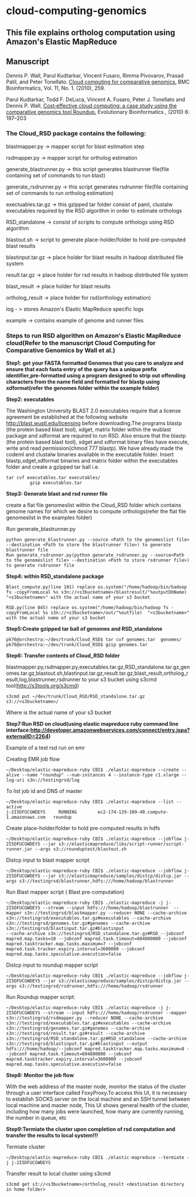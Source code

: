 # cloud-computing-genomics

## This file explains ortholog computation using Amazon's Elastic MapReduce

## Manuscript

Dennis P. Wall, Parul Kudtarkar, Vincent Fusaro, Rimma Pivovarov, Prasad Patil, and Peter Tonellato. [Cloud computing for comparative genomics.](https://bmcbioinformatics.biomedcentral.com/articles/10.1186/1471-2105-11-259) BMC Bioinformatics, Vol. 11, No. 1. (2010), 259.

Parul Kudtarkar, Todd F. DeLuca, Vincent A. Fusaro, Peter J. Tonellato and Dennis P. Wall, [Cost‐effective cloud computing: a case study using the comparative genomics tool Roundup.](http://www.la-press.com/cost-effective-cloud-computing-a-case-study-using-the-comparative-geno-article-a2422
) Evolutionary Bioinformatics , (2010) 6: 197–203


### The Cloud_RSD package contains the following:

blastmapper.py -> mapper script for blast estimation step

rsdmapper.py -> mapper script for ortholog estimation

generate_blastrunner.py -> this script generates blastrunner file(file containing set of commands to run blast)

generate_rsdrunner.py -> this script generates rsdrunner file(file containing set of commands to run ortholog estimation)

exectuables.tar.gz -> this  gzipped tar folder consist of paml, clustalw executables required by the RSD algorithm in order to estimate orthologs

RSD_standalone -> consist of scripts to compute orthologs using RSD algorithm

blastout.sh -> script to generate place-holder/folder to hold pre-computed blast results

blastinput.tar.gz -> place holder for blast results in hadoop distributed file system

result.tar.gz -> place holder for rsd results in hadoop distributed file system

blast_result -> place holder for blast results 

ortholog_result -> place holder for rsd(orthology estimation)

log - > stores Amazon's Elastic MapReduce specific logs

example -> contains example of genome and runner files

### Steps to run RSD algorithm on Amazon's Elastic MapReduce cloud(Refer to the manuscript Cloud Computing for Comparative Genomics by Wall et al.)

**Step1: get your FASTA formatted Genomes that you care to analyze and ensure that each fasta entry of the query has a unique prefix identifier,pre-formatted using a program designed to strip out offending characters from the name field and formatted for blastp using xdformat(refer the genomes folder within the example folder)**

**Step2: executables**

The Washington University BLAST 2.0 executables require that a license agreement be established at the following website http://blast.wustl.edu/licensing before downloading.The programs blastp (the protein based blast tool), xdget, matrix folder within the wublast package and xdformat are required to run RSD. Also ensure that the blastp (the protein based blast tool), xdget and xdformat binary files have execute, write and read permission(chmod 777 blastp). We have already made the codeml and clustalw binaries available in the executable folder. Insert blastp,xdget,xdformat binaries and matrix folder within the executables folder and create a gzipped tar ball i.e.

```
tar cvf executables.tar executables/
         gzip executables.tar
```

**Step3: Generate blast and rsd runner file**

create a flat file genomeslist within the Cloud_RSD folder which contains genome names for which we desire to compute orthologs(refer the flat file genomeslist in the examples folder)

Run generate_blastrunner.py

```
python generate_blastrunner.py --source <Path to the genomeslist file> --destination <Path to store the blastrunner file>) to generate blastrunner file
Run generate_rsdrunner.py(python generate_rsdrunner.py --source<Path to the genomeslist file> --destination <Path to store rsdrunner file>) to generate rsdrunner file
```

**Step4: within RSD_standalone package**

```
Blast_compute.py(line 101) replace os.system("/home/hadoop/bin/hadoop fs -copyFromLocal %s s3n://<s3bucketname>/blastresult/"%outputDbName) "<s3bucketname>" with the actual name of your s3 bucket

RSD.py(line 845) replace os.system("/home/hadoop/bin/hadoop fs -copyFromLocal %s s3n://<s3bucketname>/out/"%outfile)  "<s3bucketname>" with the actual name of your s3 bucket
```

**Step5:Create gzipped tar ball of genomes and RSD_standalone**

```
pk76@orchestra:~/dev/trunk/Cloud_RSD$ tar cvf genomes.tar  genomes/
pk76@orchestra:~/dev/trunk/Cloud_RSD$ gzip genomes.tar
```

**Step6: Transfer contents of Cloud_RSD folder** 

blastmapper.py,rsdmapper.py,executables.tar.gz,RSD_standalone.tar.gz,genomes.tar.gz,blastout.sh,blastinput.tar.gz,result.tar.gz,blast_result,ortholog_result,log,blastrunner,rsdrunner to your s3 bucket using s3cmd tool(http://s3tools.org/s3cmd)

```
s3cmd put ~/dev/trunk/Cloud_RSD/RSD_standalone.tar.gz s3://<s3bucketname>/
```
Where <s3bucketname> is the actual name of your s3 bucket

**Step7:Run RSD on cloud(using elastic mapreduce ruby command line interface:http://developer.amazonwebservices.com/connect/entry.jspa?externalID=2264)**

Example of a test rsd run on emr

Creating EMR job flow
```
~/Desktop/elastic-mapreduce-ruby CBI$ ./elastic-mapreduce --create --alive --name "roundup" --num-instances 4 --instance-type c1.xlarge --log-uri s3n://testingrsd/log
```

To list job id and DNS of master

```
~/Desktop/elastic-mapreduce-ruby CBI$ ./elastic-mapreduce --list --active
j-2I5DFUCGWDEYS     RUNNING        ec2-174-129-109-40.compute-1.amazonaws.com   roundup
```

Create place-holder/folder to hold pre-computed results in hdfs

```
~/Desktop/elastic-mapreduce-ruby CBI$ ./elastic-mapreduce --jobflow j-2I5DFUCGWDEYS --jar s3://elasticmapreduce/libs/script-runner/script-runner.jar --args s3://rounduptest/blastout.sh
```

Distcp input to blast mapper script

```
~/Desktop/elastic-mapreduce-ruby CBI$ ./elastic-mapreduce --jobflow j-2I5DFUCGWDEYS --jar s3://elasticmapreduce/samples/distcp/distcp.jar --args s3://testingrsd/blastrunner,hdfs:///home/hadoop/blastrunner
```

Run Blast mapper script ( Blast pre-computation)

```
~/Desktop/elastic-mapreduce-ruby CBI$ ./elastic-mapreduce -j j-2I5DFUCGWDEYS --stream --input hdfs:///home/hadoop/blastrunner  --mapper s3n://testingrsd/blastmapper.py --reducer NONE --cache-archive s3n://testingrsd/executables.tar.gz#executables --cache-archive s3n://testingrsd/genomes.tar.gz#genomes --cache-archive s3n://testingrsd/blastinput.tar.gz#blastinput 
--cache-archive s3n://testingrsd/RSD_standalone.tar.gz#RSD_--jobconf mapred.map.tasks=10 --jobconf mapred.task.timeout=604800000 --jobconf mapred.tasktracker.map.tasks.maximum=7 --jobconf mapred.task.tracker.expiry.interval=3600000 --jobconf mapred.map.tasks.speculative.execution=false
```

Distcp input to roundup mapper script

```
~/Desktop/elastic-mapreduce-ruby CBI$ ./elastic-mapreduce --jobflow j-2I5DFUCGWDEYS --jar s3://elasticmapreduce/samples/distcp/distcp.jar --args s3://testingrsd/rsdrunner,hdfs:///home/hadoop/rsdrunner
```

Run Roundup mapper script:

```
~/Desktop/elastic-mapreduce-ruby CBI$ ./elastic-mapreduce -j j-2I5DFUCGWDEYS --stream --input hdfs:///home/hadoop/rsdrunner --mapper s3n://testingrsd/rsdmapper.py --reducer NONE --cache-archive s3n://testingrsd/executables.tar.gz#executables --cache-archive s3n://testingrsd/genomes.tar.gz#genomes --cache-archive s3n://testingrsd/result.tar.gz#result --cache-archive s3n://testingrsd/RSD_standalone.tar.gz#RSD_standalone --cache-archive s3n://testingrsd/blastinput.tar.gz#blastinput --output hdfs:///home/hadoop/--jobconf mapred.tasktracker.map.tasks.maximum=8 --jobconf mapred.task.timeout=604800000 --jobconf mapred.tasktracker.expiry.interval=3600000 --jobconf mapred.map.tasks.speculative.execution=false
```

**Step8: Monitor the job flow**

With the web address of the master node, monitor the status of the cluster through a user interface called FoxyProxy.To access this UI, it is necessary to establish SOCKS server on the local machine and an SSH tunnel between local machine and master node,  This UI shows general health of the cluster, including how many jobs were launched, how many are currently running, the number in queue, etc


**Step9:Termiate the cluster upon completion of rsd computation and transfer the results to local system!!!**

Termiate cluster 

```
~/Desktop/elastic-mapreduce-ruby CBI$ ./elastic-mapreduce --termiate -j j-2I5DFUCGWDEYS
```

Transfer result to local cluster using s3cmd

```
s3cmd get s3://<s3bucketname>/ortholog_result <destination directory in home folder>
```

